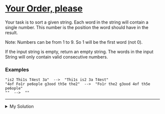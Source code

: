 # [Your Order, please](https://www.codewars.com/kata/55c45be3b2079eccff00010f)

Your task is to sort a given string. Each word in the string will contain a single number. This number is the position the word should have in the result.

Note: Numbers can be from 1 to 9. So 1 will be the first word (not 0).

If the input string is empty, return an empty string. The words in the input String will only contain valid consecutive numbers.

### Examples

```
"is2 Thi1s T4est 3a"  -->  "Thi1s is2 3a T4est"
"4of Fo1r pe6ople g3ood th5e the2"  -->  "Fo1r the2 g3ood 4of th5e pe6ople"
""  -->  ""
```

---

<details><summary>My Solution</summary>

```js
function order(words) {
  return words
    .split(' ') // Split the input string into an array of words
    .sort((a, b) => {
      // Sort the words based on the numerical value found in each word
      return a.match(/\d/, '') - b.match(/\d/, '')
    })
    .join(' ') // Join the sorted words back into a string
}
```

</details>
